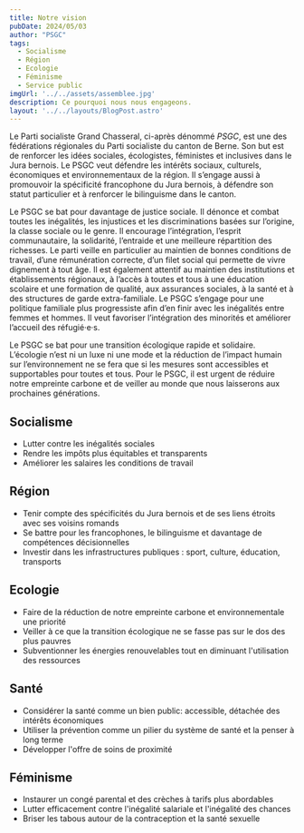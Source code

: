 ```yaml
---
title: Notre vision
pubDate: 2024/05/03
author: "PSGC"
tags:
  - Socialisme
  - Région
  - Ecologie
  - Féminisme
  - Service public
imgUrl: '../../assets/assemblee.jpg'
description: Ce pourquoi nous nous engageons.
layout: '../../layouts/BlogPost.astro'
---
```


Le Parti socialiste Grand Chasseral, ci-après dénommé *PSGC*, est une des fédérations
régionales du Parti socialiste du canton de Berne. Son but est de renforcer les idées
sociales, écologistes, féministes et inclusives dans le Jura bernois. Le PSGC veut
défendre les intérêts sociaux, culturels, économiques et environnementaux de la région.
Il s’engage aussi à promouvoir la spécificité francophone du Jura bernois, à défendre son
statut particulier et à renforcer le bilinguisme dans le canton.

Le PSGC se bat pour davantage de justice sociale. Il dénonce et combat toutes les
inégalités, les injustices et les discriminations basées sur l’origine, la classe sociale ou le
genre. Il encourage l’intégration, l’esprit communautaire, la solidarité, l’entraide et une
meilleure répartition des richesses. Le parti veille en particulier au maintien de bonnes
conditions de travail, d’une rémunération correcte, d’un filet social qui permette de vivre
dignement à tout âge. Il est également attentif au maintien des institutions et
établissements régionaux, à l’accès à toutes et tous à une éducation scolaire et une
formation de qualité, aux assurances sociales, à la santé et à des structures de garde
extra-familiale. Le PSGC s’engage pour une politique familiale plus progressiste afin d’en
finir avec les inégalités entre femmes et hommes. Il veut favoriser l’intégration des
minorités et améliorer l’accueil des réfugié·e·s.

Le PSGC se bat pour une transition écologique rapide et solidaire. L’écologie n’est ni un
luxe ni une mode et la réduction de l’impact humain sur l’environnement ne se fera que
si les mesures sont accessibles et supportables pour toutes et tous. Pour le PSGC, il est
urgent de réduire notre empreinte carbone et de veiller au monde que nous laisserons
aux prochaines générations.

## Socialisme

  - Lutter contre les inégalités sociales
  - Rendre les impôts plus équitables et transparents
  - Améliorer les salaires les conditions de travail 

## Région
  
  - Tenir compte des spécificités du Jura bernois et de ses liens étroits avec ses voisins romands
  - Se battre pour les francophones, le bilinguisme et davantage de compétences décisionnelles
  - Investir dans les infrastructures publiques : sport, culture, éducation, transports

## Ecologie

  - Faire de la réduction de notre empreinte carbone et environnementale une priorité
  - Veiller à ce que la transition écologique ne se fasse pas sur le dos des plus pauvres
  - Subventionner les énergies renouvelables tout en diminuant l'utilisation des ressources

## Santé

  - Considérer la santé comme un bien public: accessible, détachée des intérêts économiques
  - Utiliser la prévention comme un pilier du système de santé et la penser à long terme
  - Développer l'offre de soins de proximité

## Féminisme
  
  - Instaurer un congé parental et des crèches à tarifs plus abordables
  - Lutter efficacement contre l'inégalité salariale et l'inégalité des chances
  - Briser les tabous autour de la contraception et la santé sexuelle 

